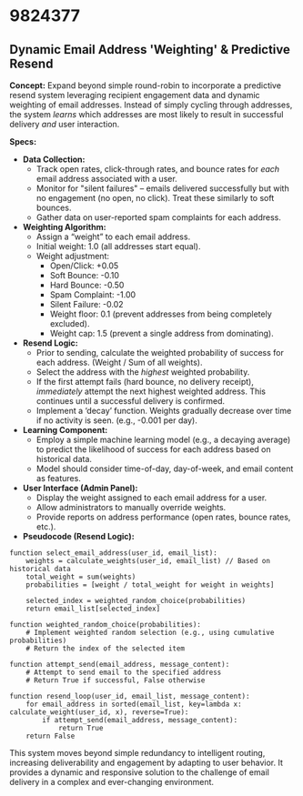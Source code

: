 # 9824377

## Dynamic Email Address 'Weighting' & Predictive Resend

**Concept:** Expand beyond simple round-robin to incorporate a predictive resend system leveraging recipient engagement data and dynamic weighting of email addresses. Instead of simply cycling through addresses, the system *learns* which addresses are most likely to result in successful delivery *and* user interaction.

**Specs:**

*   **Data Collection:**
    *   Track open rates, click-through rates, and bounce rates for *each* email address associated with a user.
    *   Monitor for "silent failures" – emails delivered successfully but with no engagement (no open, no click). Treat these similarly to soft bounces.
    *   Gather data on user-reported spam complaints for each address.
*   **Weighting Algorithm:**
    *   Assign a “weight” to each email address.
    *   Initial weight: 1.0 (all addresses start equal).
    *   Weight adjustment:
        *   Open/Click: +0.05
        *   Soft Bounce: -0.10
        *   Hard Bounce: -0.50
        *   Spam Complaint: -1.00
        *   Silent Failure: -0.02
        *   Weight floor: 0.1 (prevent addresses from being completely excluded).
        *   Weight cap: 1.5 (prevent a single address from dominating).
*   **Resend Logic:**
    *   Prior to sending, calculate the weighted probability of success for each address.  (Weight / Sum of all weights).
    *   Select the address with the *highest* weighted probability.
    *   If the first attempt fails (hard bounce, no delivery receipt), *immediately* attempt the next highest weighted address. This continues until a successful delivery is confirmed.
    *   Implement a ‘decay’ function. Weights gradually decrease over time if no activity is seen.  (e.g., -0.001 per day).
*   **Learning Component:**
    *   Employ a simple machine learning model (e.g., a decaying average) to predict the likelihood of success for each address based on historical data.
    *   Model should consider time-of-day, day-of-week, and email content as features.
*   **User Interface (Admin Panel):**
    *   Display the weight assigned to each email address for a user.
    *   Allow administrators to manually override weights.
    *   Provide reports on address performance (open rates, bounce rates, etc.).
*   **Pseudocode (Resend Logic):**

```
function select_email_address(user_id, email_list):
    weights = calculate_weights(user_id, email_list) // Based on historical data
    total_weight = sum(weights)
    probabilities = [weight / total_weight for weight in weights]
    
    selected_index = weighted_random_choice(probabilities)
    return email_list[selected_index]
    
function weighted_random_choice(probabilities):
    # Implement weighted random selection (e.g., using cumulative probabilities)
    # Return the index of the selected item

function attempt_send(email_address, message_content):
    # Attempt to send email to the specified address
    # Return True if successful, False otherwise

function resend_loop(user_id, email_list, message_content):
    for email_address in sorted(email_list, key=lambda x: calculate_weight(user_id, x), reverse=True):
        if attempt_send(email_address, message_content):
            return True
    return False
```

This system moves beyond simple redundancy to intelligent routing, increasing deliverability and engagement by adapting to user behavior. It provides a dynamic and responsive solution to the challenge of email delivery in a complex and ever-changing environment.